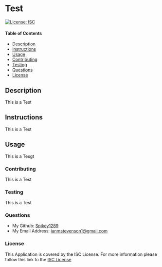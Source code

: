 # Test

[![License: ISC](https://img.shields.io/badge/License-ISC-blue.svg)](https://opensource.org/licenses/ISC)

#### Table of Contents

  - [Description](#description)
  - [Instructions](#instructions)
  - [Usage](#usage)
  - [Contributing](#contributing)
  - [Testing](#testing)
  - [Questions](#questions)
  - [License](#license)


## Description

This is a Test

## Instructions

This is a Test

## Usage

This is a Tesgt

### Contributing

This is a Test

### Testing

This is a Test

### Questions

- My Github: [Spikey1289](https://github.com/Spikey1289) 
- My Email Address: [ianmstevenson1@gmail.com](mailto:ianmstevenson1@gmail.com)


### License
  
This Application is covered by the ISC License. For more information please follow this link to the [ISC License](https://opensource.org/licenses/ISC)
